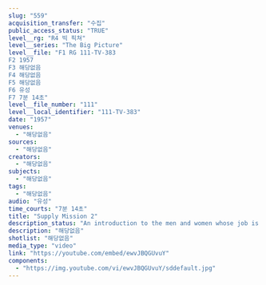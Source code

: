 ```yaml
---
slug: "559"
acquisition_transfer: "수집"
public_access_status: "TRUE"
level__rg: "R4 빅 픽쳐"
level__series: "The Big Picture"
level__file: "F1 RG 111-TV-383
F2 1957
F3 해당없음
F4 해당없음
F5 해당없음
F6 유성
F7 7분 14초"
level__file_number: "111"
level__local_identifier: "111-TV-383"
date: "1957"
venues: 
  - "해당없음"
sources: 
  - "해당없음"
creators: 
  - "해당없음"
subjects: 
  - "해당없음"
tags: 
  - "해당없음"
audio: "유성"
time_courts: "7분 14초"
title: "Supply Mission 2"
description_status: "An introduction to the men and women whose job is to provide combat engineers in the field the equipment they need. Shows road building in Burma, air strips in North Africa and relief of flood victims."
description: "해당없음"
shotlist: "해당없음"
media_type: "video"
link: "https://youtube.com/embed/ewvJBQGUvuY"
components: 
  - "https://img.youtube.com/vi/ewvJBQGUvuY/sddefault.jpg"
---
```

